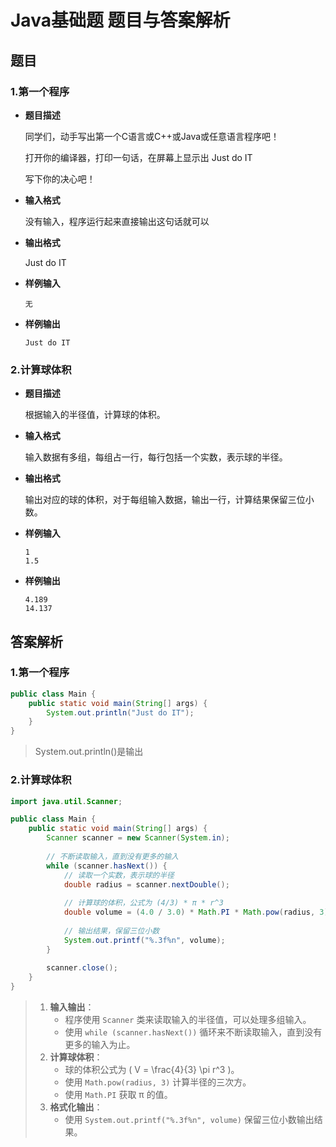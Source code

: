 # Java基础题 题目与答案解析

## 题目

### 1.第一个程序

- **题目描述**

  同学们，动手写出第一个C语言或C++或Java或任意语言程序吧！

  打开你的编译器，打印一句话，在屏幕上显示出 Just do IT

  写下你的决心吧！


- **输入格式**

  没有输入，程序运行起来直接输出这句话就可以


- **输出格式**

  Just do IT


- **样例输入**

  ```
  无
  ```


- **样例输出**

  ```
  Just do IT
  ```

### 2.计算球体积

- **题目描述**

  根据输入的半径值，计算球的体积。

- **输入格式**

  输入数据有多组，每组占一行，每行包括一个实数，表示球的半径。

- **输出格式**

  输出对应的球的体积，对于每组输入数据，输出一行，计算结果保留三位小数。

- **样例输入**

  ```
  1
  1.5
  ```

- **样例输出**

  ```
  4.189
  14.137
  ```





## 答案解析

### 1.第一个程序

```java
public class Main {
	public static void main(String[] args) {
		System.out.println("Just do IT");
	}
}
```

> System.out.println()是输出

### 2.计算球体积

```java
import java.util.Scanner;

public class Main {
    public static void main(String[] args) {
        Scanner scanner = new Scanner(System.in);
        
        // 不断读取输入，直到没有更多的输入
        while (scanner.hasNext()) {
            // 读取一个实数，表示球的半径
            double radius = scanner.nextDouble();
            
            // 计算球的体积，公式为 (4/3) * π * r^3
            double volume = (4.0 / 3.0) * Math.PI * Math.pow(radius, 3);
            
            // 输出结果，保留三位小数
            System.out.printf("%.3f%n", volume);
        }
        
        scanner.close();
    }
}
```

> 1. **输入输出**：
>    - 程序使用 `Scanner` 类来读取输入的半径值，可以处理多组输入。
>    - 使用 `while (scanner.hasNext())` 循环来不断读取输入，直到没有更多的输入为止。
> 2. **计算球体积**：
>    - 球的体积公式为 \( V = \frac{4}{3} \pi r^3 \)。
>    - 使用 `Math.pow(radius, 3)` 计算半径的三次方。
>    - 使用 `Math.PI` 获取 π 的值。
> 3. **格式化输出**：
>    - 使用 `System.out.printf("%.3f%n", volume)` 保留三位小数输出结果。



